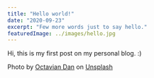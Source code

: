 ```yaml
---
title: "Hello world!"
date: "2020-09-23"
excerpt: "Few more words just to say hello."
featuredImage: ../images/hello.jpg
---
```


Hi, this is my first post on my personal blog. :)

<span>Photo by <a href="https://unsplash.com/@octadan?utm_source=unsplash&amp;utm_medium=referral&amp;utm_content=creditCopyText">Octavian Dan</a> on <a href="https://unsplash.com/s/photos/hello?utm_source=unsplash&amp;utm_medium=referral&amp;utm_content=creditCopyText">Unsplash</a></span>